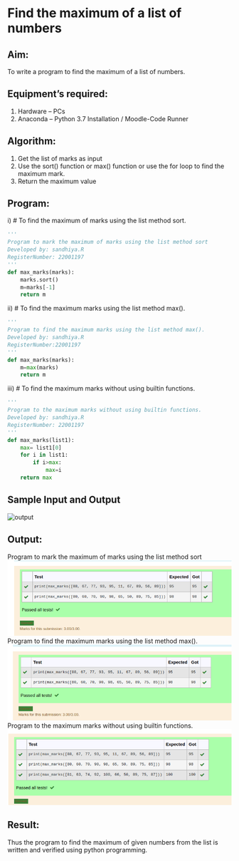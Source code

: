 # Find the maximum of a list of numbers
## Aim:
To write a program to find the maximum of a list of numbers.
## Equipment’s required:
1.	Hardware – PCs
2.	Anaconda – Python 3.7 Installation / Moodle-Code Runner
## Algorithm:
1.	Get the list of marks as input
2.	Use the sort() function or max() function or use the for loop to find the maximum mark.
3.	Return the maximum value
## Program:

i)	# To find the maximum of marks using the list method sort.
```Python
''' 
Program to mark the maximum of marks using the list method sort
Developed by: sandhiya.R
RegisterNumber: 22001197
'''
def max_marks(marks):
    marks.sort()
    m=marks[-1]
    return m


```

ii)	# To find the maximum marks using the list method max().
```Python
''' 
Program to find the maximum marks using the list method max().
Developed by: sandhiya.R
RegisterNumber:22001197
'''
def max_marks(marks):
    m=max(marks)
    return m


```

iii) # To find the maximum marks without using builtin functions.
```Python
''' 
Program to the maximum marks without using builtin functions.
Developed by: sandhiya.R
RegisterNumber: 22001197
'''
def max_marks(list1):
    max= list1[0]
    for i in list1:
        if i>max:
            max=i
    return max


```
## Sample Input and Output
![output](./img/max_marks1.jpg) 

## Output:
Program to mark the maximum of marks using the list method sort
![output](/max1.png)
Program to find the maximum marks using the list method max().
![output](/max2.png)
Program to the maximum marks without using builtin functions.
![output](/max3.png)


## Result:
Thus the program to find the maximum of given numbers from the list is written and verified using python programming.